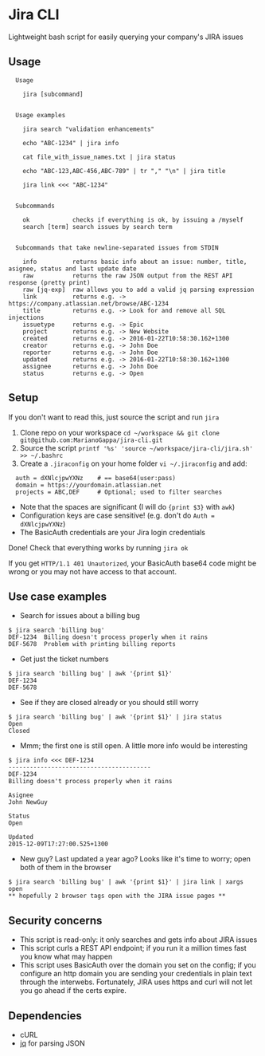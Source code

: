 # Jira CLI
Lightweight bash script for easily querying your company's JIRA issues

## Usage
```
  Usage

    jira [subcommand]


  Usage examples
  
    jira search "validation enhancements"

    echo "ABC-1234" | jira info

    cat file_with_issue_names.txt | jira status

    echo "ABC-123,ABC-456,ABC-789" | tr "," "\n" | jira title

    jira link <<< "ABC-1234"


  Subcommands

    ok            checks if everything is ok, by issuing a /myself
    search [term] search issues by search term


  Subcommands that take newline-separated issues from STDIN

    info          returns basic info about an issue: number, title, asignee, status and last update date
    raw           returns the raw JSON output from the REST API response (pretty print)
    raw [jq-exp]  raw allows you to add a valid jq parsing expression
    link          returns e.g. -> https://company.atlassian.net/browse/ABC-1234
    title         returns e.g. -> Look for and remove all SQL injections
    issuetype     returns e.g. -> Epic
    project       returns e.g. -> New Website
    created       returns e.g. -> 2016-01-22T10:58:30.162+1300
    creator       returns e.g. -> John Doe
    reporter      returns e.g. -> John Doe
    updated       returns e.g. -> 2016-01-22T10:58:30.162+1300
    assignee      returns e.g. -> John Doe
    status        returns e.g. -> Open
```

## Setup

If you don't want to read this, just source the script and run `jira`


1. Clone repo on your workspace `cd ~/workspace && git clone git@github.com:MarianoGappa/jira-cli.git`
2. Source the script `printf '%s' 'source ~/workspace/jira-cli/jira.sh' >> ~/.bashrc`
3. Create a `.jiraconfig` on your home folder `vi ~/.jiraconfig` and add:
```
  auth = dXNlcjpwYXNz    # == base64(user:pass)
  domain = https://yourdomain.atlassian.net
  projects = ABC,DEF     # Optional; used to filter searches
```
  - Note that the spaces are significant (I will do `{print $3}` with `awk`)
  - Configuration keys are case sensitive! (e.g. don't do `Auth = dXNlcjpwYXNz`)
  - The BasicAuth credentials are your Jira login credentials

Done! Check that everything works by running `jira ok`

If you get `HTTP/1.1 401 Unautorized`, your BasicAuth base64 code might be wrong or you may not have access to that account.

## Use case examples

- Search for issues about a billing bug
```
$ jira search 'billing bug'
DEF-1234  Billing doesn't process properly when it rains
DEF-5678  Problem with printing billing reports
```
- Get just the ticket numbers
```
$ jira search 'billing bug' | awk '{print $1}'
DEF-1234
DEF-5678
```
- See if they are closed already or you should still worry
```
$ jira search 'billing bug' | awk '{print $1}' | jira status
Open
Closed
```
- Mmm; the first one is still open. A little more info would be interesting
```
$ jira info <<< DEF-1234
----------------------------------------
DEF-1234
Billing doesn't process properly when it rains

Asignee
John NewGuy

Status
Open

Updated
2015-12-09T17:27:00.525+1300
```
- New guy? Last updated a year ago? Looks like it's time to worry; open both of them in the browser
```
$ jira search 'billing bug' | awk '{print $1}' | jira link | xargs open
** hopefully 2 browser tags open with the JIRA issue pages **
```

## Security concerns

- This script is read-only: it only searches and gets info about JIRA issues
- This script curls a REST API endpoint; if you run it a million times fast you know what may happen
- This script uses BasicAuth over the domain you set on the config; if you configure an http domain you are sending your credentials in plain text through the interwebs. Fortunately, JIRA uses https and curl will not let you go ahead if the certs expire.

## Dependencies

- cURL
- [jq](https://stedolan.github.io/jq/) for parsing JSON
